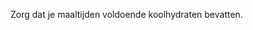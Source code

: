 <!--
title: Koolhydraten
date: 2025-06-17T15:17:29.824Z
image: /images/uploads/vikfitlogo-modified.png
-->

Zorg dat je maaltijden voldoende koolhydraten bevatten.